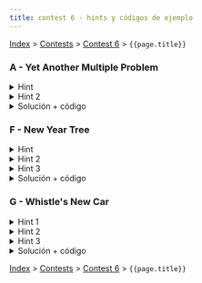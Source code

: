 ```yaml
---
title: contest 6 - hints y códigos de ejemplo
---
```


[Index](../index) > [Contests](../contests) > [Contest 6](../contests#contest-6) > ```{{page.title}}```

### A - Yet Another Multiple Problem

<details> 
  <summary>Hint</summary>
  Un número construido sólo con dígitos permitidos es un candidato a múltiplo (puede no serlo). Un número X es menor a otro número Y ssi el string de X en base 10 es lexicográficamente menor al string Y en base 10. Piensa en una forma de generar todos los números (strings) válidos en orden lexicográfico. El primero que generes que sea múltiplo de N es la respuesta (cualquier otro que encuentres después va a ser mayor).
</details>
<details> 
  <summary>Hint 2</summary>
  Obviamente no podemos buscar números infinitamente, sin embargo hay un criterio para podar búsquedas innecesarias. Notar que si un número X es múltiplo de N, significa que X = 0 (mod N). Más aún, en general cada número es congruente a algún valor (mod N), eso significa que hay a lo más N posibilidades. Ahora, como vamos generando números en orden lexicográfico, supongamos que queremos alargar el string de X con nuevos dígitos, con eso generaríamos un nuevo número X' = X * 10 + algún_dígito, el cual tendría un nuevo valor modular asociado de (X' % N). La pregunta es: ¿qué pasa si el valor (X' % N) ya fue considerado (visitado) antes? Significa que ya hubo un número (string) lexicográficamente menor que produjo el mismo módulo, entonces cualquier sufijo válido que le agreguemos a X' se lo podemos agregar a ese número (string) anterior y producir los mismo valores y siendo lexicograficamente menores. Es decir, no vale la pena perder el tiempo explorando X'. Esto quiere decir que sólo nos conviene explorar números que produzcan un valor (módulo N) que no hayamos visto anteriormente, y eso lo podemos hacer a lo más N veces.
</details>
<details> 
  <summary>Solución + código</summary>
  <p>
  Hacemos un BFS explorando todos los números válidos lexicográficamente, partiendo de los dígitos solos de menor a mayor y cada vez que sacamos un número generamos nuevos números concatenando cada dígito permitido al final (de menor a mayor). A la vez, vamos trackeando el valor modular de cada número (modulo N) si en algún instante generamos un número con algún valor (modulo N) ya visto antes, lo descartamos. La primera vez que lleguemos a un número congruente a 0 (módulo N) estamos listos, de lo contrario la cola del BFS se nos va a vaciar (ya que a lo más hay N nodos válidos), en cuyo caso imprimimos -1.
</p><p>
  <a href="https://github.com/PabloMessina/Competitive-Programming-Material/blob/master/Solved%20problems/SPOJ/MULTII_YetAnotherMultipleProblem.cpp">Código de ejemplo</a>
  </p>
</details>


### F - New Year Tree

<details> 
  <summary>Hint</summary>
  Hay una manera de mapear nodos a posiciones en un arreglo de manera que todo subarbol sea representado por un subarreglo de este arreglo. Esto es util por que si conseguimos hacer esto, cambiar los colores y contar los colores distintos es equivalente a realizar queries y modificaciones sobre rangos en un arreglo.
</details>
<details> 
  <summary>Hint 2</summary>
  Que estructura nos permite realizar modificaciones y queries sobre rangos en tiempo logaritmico?
</details>
<details> 
  <summary>Hint 3</summary>
  Como solo hay 60 colores, podemos utilizar un entero de 64 bits para representar conjuntos de colores.
</details>
<details> 
  <summary>Solución + código</summary>
  <p>
  Para mapear nodos a posiciones en un arreglo, lo que podemos hacer es un recorrido en pre-orden de los nodos asignando indices crecientes. Luego tenemos arreglos left[n] y right[n], de manera que left[i] es la posicion en el arreglo del nodo i, y left[i]:right[i] es el subarbol que tiene al nodo i como raiz.
</p><p>
  Para pintar el subarbol del nodo i ahora basta pintar el subarreglo left[i]:right[i], y para contar colores solo hay que contar la cantidad de colores distintos en el subarreglo left[i]:right[i]. Para poder realizar estas operaciones de manera eficiente podemos utilizar un Lazy Segment Tree, usando bitmasks para representar los distintos colores en los rangos. Para pintar una celdade color c, le asignamos el valor (1 << c), que representa el conjunto que solo tiene el color c. Para unir dos conjuntos utilizamos bitwise or. Para transformar un conjunto a una respuesta, hay que contar la cantidad de bits prendidos (en c++ se puede hacer con la funcion __builtin_popcountll). 
  </p><p>
  <a href="https://github.com/ProgramacionCompetitivaPUC/IIC2553-2019-2/blob/master/code_samples/contest6/F_New_year_tree.cpp">Código de ejemplo</a>
  </p>
</details>

### G - Whistle's New Car

<details> 
  <summary>Hint 1</summary>
  <p>
  Guardemos un contador c[u] para cada nodo u. Sea d(u) el ancestro mas lejano al que podemos llegar desde u con el combustible que nos dan en u. Para cada nodo u realizemos lo siguiente: Aumentemos c[u] en 1, y disminuyamos c[d(u)] en 1. Luego para calcular cuan atractiva es una ciudad, basta sumar c[v] para cada v en el subarbol de u (sin incluir u). Esto funciona porque las ciudades del subarbol que no alcanzan a llegar a u aportan con un 1 y un -1 a la suma, por lo que no se cuentan. Las ciudades que si logran llegar a u aportan solo con un 1.
  </p><p>
  Como calcular d(u) y como calcular la suma de c[v] en el subarbol de u de manera eficiente?
  </p>
</details>
<details> 
  <summary>Hint 2</summary>
  Al igual que el problema anterior, es util "aplanar" el arbol, mapeando nodos a posiciones en un arreglo de manera que cada subarbol este representado por un subarreglo consecutivo de ese arreglo.
</details>
<details> 
  <summary>Hint 3</summary>
  Se puede utilizar Binary Lifting para calcular d(u) en tiempo logaritmico.
</details>
<details> 
  <summary>Solución + código</summary>
  <p>
  Para mapear nodos a posiciones en un arreglo, lo que podemos hacer es un recorrido en pre-orden de los nodos asignando indices crecientes. Luego tenemos arreglos left[n] y right[n], de manera que left[i] es la posicion en el arreglo del nodo i, y left[i]:right[i] es el subarbol que tiene al nodo i como raiz.
  </p><p>
  Para calcular d(u) se puede utilizar Binary Lifting, moviendose lo mas posible hacia arriba del arbol mientras la suma acumulada de los costos no sea mayor al combustible con el que se parte.
</p><p>
  Luego, tenemos un arreglo c[n] inicializado con 0's. Para cada nodo u sumamos 1 a c[left[u]] y restamos 1 a c[left[d(u)]].
</p><p>
  Para cada nodo u, calculamos su atractividad como la suma del subarreglo c[left[u]:right[u]]. Esto puede hacerse simplemente con un arreglo de sumas acumuladas (si acc[i]=sum(c[0:i]), entonces sum(c[l:r])=acc[r]-acc[l]).
  </p><p>
  <a href="https://github.com/ProgramacionCompetitivaPUC/IIC2553-2019-2/blob/master/code_samples/contest6/G_Whistles_new_car.cpp">Código de ejemplo</a>
  </p>
</details>

<!-- <details> 
  <summary>Hint</summary>   
</details>
<details> 
  <summary>Solución + código</summary>
  <a href="">Código de ejemplo</a>
</details> -->

[Index](../index) > [Contests](../contests) > [Contest 6](../contests#contest-6) > ```{{page.title}}```
